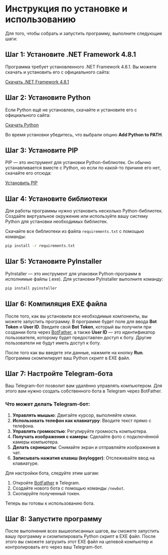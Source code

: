 
# Инструкция по установке и использованию

Для того, чтобы собрать и запустить программу, выполните следующие шаги:

## Шаг 1: Установите .NET Framework 4.8.1

Программа требует установленного .NET Framework 4.8.1. Вы можете скачать и установить его с официального сайта:

[Скачать .NET Framework 4.8.1](https://dotnet.microsoft.com/download/dotnet-framework)

## Шаг 2: Установите Python

Если Python ещё не установлен, скачайте и установите его с официального сайта:

[Скачать Python](https://www.python.org/downloads/)

Во время установки убедитесь, что выбрали опцию **Add Python to PATH**.

## Шаг 3: Установите PIP

PIP — это инструмент для установки Python-библиотек. Он обычно устанавливается вместе с Python, но если по какой-то причине его нет, скачайте его отсюда:

[Установить PIP](https://pip.pypa.io/en/stable/installation/)

## Шаг 4: Установите библиотеки

Для работы программы нужно установить несколько Python-библиотек. Создайте виртуальное окружение или используйте вашу систему Python для установки необходимых библиотек.

Скачайте все библиотеки из файла `requirements.txt` с помощью команды:

```bash
pip install -r requirements.txt
```

## Шаг 5: Установите PyInstaller

PyInstaller — это инструмент для упаковки Python-программ в исполнимые файлы (.exe). Для установки PyInstaller выполните команду:

```bash
pip install pyinstaller
```

## Шаг 6: Компиляция EXE файла

После того, как вы установили все необходимые компоненты, вы можете запустить программу. В программе будет поле для ввода **Bot Token** и **User ID**. Введите свой **Bot Token**, который вы получили при создании бота через [BotFather](https://core.telegram.org/bots#botfather), а также **User ID** — это идентификатор пользователя, которому будет предоставлен доступ к боту. Другие пользователи не будут иметь доступ к боту.

После того как вы введете эти данные, нажмите на кнопку **Run**. Программа скомпилирует ваш Python скрипт в EXE файл.

## Шаг 7: Настройте Telegram-бота

Ваш Telegram-бот позволит вам удалённо управлять компьютером. Для этого вам нужно создать собственного бота в Telegram через BotFather.

### Что может делать Telegram-бот:
1. **Управлять мышью**: Двигайте курсор, выполняйте клики.
2. **Использовать телефон как клавиатуру**: Вводите текст прямо с телефона.
3. **Управлять громкостью**: Регулируйте громкость компьютера.
4. **Получать изображения с камеры**: Сделайте фото с подключённой камеры компьютера.
5. **Делать скриншоты**: Снимайте экран и отправляйте изображения в чат.
6. **Записывать нажатия клавиш (keylogger)**: Отслеживайте ввод на клавиатуре.

Для настройки бота, следуйте этим шагам:
1. Откройте [BotFather](https://core.telegram.org/bots#botfather) в Telegram.
2. Создайте нового бота с помощью команды `/newbot`.
3. Скопируйте полученный токен.

Теперь вы готовы к использованию бота.

## Шаг 8: Запустите программу

После выполнения всех вышеописанных шагов, вы сможете запустить вашу программу и скомпилировать Python скрипт в EXE файл. После этого вы сможете загрузить этот EXE файл на целевой компьютер и контролировать его через ваш Telegram-бот.
